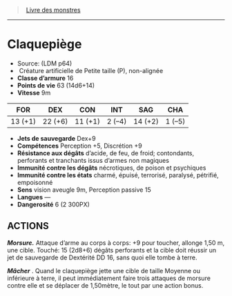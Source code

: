 ﻿> [Livre des monstres](tome_of_beasts.md)

---

# Claquepiège

- Source: (LDM p64)
-  Créature artificielle de Petite taille (P), non-alignée
- **Classe d’armure** 16
- **Points de vie** 63 (14d6+14)
- **Vitesse** 9m

|FOR|DEX|CON|INT|SAG|CHA|
|---|---|---|---|---|---|
|13 (+1)|22 (+6)|11 (+1)|2 (–4)|14 (+2)|1 (–5)|

- **Jets de sauvegarde** Dex+9
- **Compétences** Perception +5, Discrétion +9
- **Résistance aux dégâts** d’acide, de feu, de froid; contondants, perforants et tranchants issus d’armes non magiques
- **Immunité contre les dégâts** nécrotiques, de poison et psychiques
- **Immunité contre les états** charmé, épuisé, terrorisé, paralysé, pétrifié, empoisonné
- **Sens** vision aveugle 9m, Perception passive 15
- **Langues** —
- **Dangerosité** 6 (2 300PX)

## ACTIONS

**_Morsure._** Attaque d’arme au corps à corps: +9 pour toucher, allonge 1,50 m, une cible. Touché: 15 (2d8+6) dégâts perforants et la cible doit réussir un jet de sauvegarde de Dextérité DD 16, sans quoi elle tombe à terre.

**_Mâcher_** . Quand le claquepiège jette une cible de taille Moyenne ou inférieure à terre, il peut immédiatement faire trois attaques de morsure contre elle et se déplacer de 1,50mètre, le tout par une action bonus.

